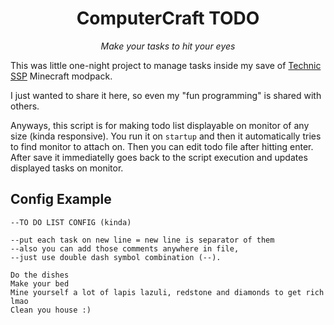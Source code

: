 <h1 align="center">ComputerCraft TODO</h1>

<p align="center">
	<i>Make your tasks to hit your eyes</i>
</p>

This was little one-night project to manage tasks inside my save of [Technic SSP](https://www.technicpack.net/modpack/technic-ssp.1777938) Minecraft modpack.

I just wanted to share it here, so even my "fun programming" is shared with others.

Anyways, this script is for making todo list displayable on monitor of any size (kinda responsive). You run it on `startup` and then it automatically tries to find monitor to attach on. Then you can edit todo file after hitting enter. After save it immediatelly goes back to the script execution and updates displayed tasks on monitor.

## Config Example

```
--TO DO LIST CONFIG (kinda)

--put each task on new line = new line is separator of them
--also you can add those comments anywhere in file,
--just use double dash symbol combination (--).

Do the dishes
Make your bed
Mine yourself a lot of lapis lazuli, redstone and diamonds to get rich lmao
Clean you house :)
```